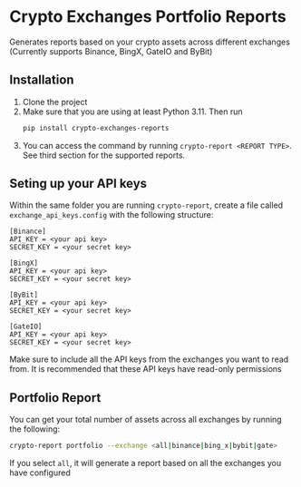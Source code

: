 # Crypto Exchanges Portfolio Reports
Generates reports based on your crypto assets across different exchanges (Currently supports Binance, BingX, GateIO and ByBit)

## Installation
1. Clone the project
2. Make sure that you are using at least Python 3.11. Then run
   ```bash
   pip install crypto-exchanges-reports
   ```
3. You can access the command by running `crypto-report <REPORT TYPE>`. See third section for the supported reports.

## Seting up your API keys
Within the same folder you are running `crypto-report`, create a file called `exchange_api_keys.config` with the following structure:

```config
[Binance]
API_KEY = <your api key>
SECRET_KEY = <your secret key>

[BingX]
API_KEY = <your api key>
SECRET_KEY = <your secret key>

[ByBit]
API_KEY = <your api key>
SECRET_KEY = <your secret key>

[GateIO]
API_KEY = <your api key>
SECRET_KEY = <your secret key>
```
Make sure to include all the API keys from the exchanges you want to read from. It is recommended that these API keys have read-only permissions

## Portfolio Report
You can get your total number of assets across all exchanges by running the following:
```bash
crypto-report portfolio --exchange <all|binance|bing_x|bybit|gate>
```

If you select `all`, it will generate a report based on all the exchanges you have configured
